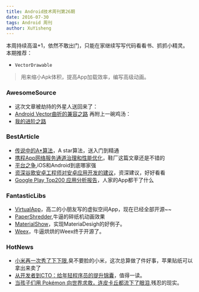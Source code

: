 ```yaml
---
title: Android技术周刊第26期
date: 2016-07-30
tags: Android 周刊
author: XuYisheng
---
```


本周持续高温+1，依然不敢出门，只能在家继续写写代码看看书、抓抓小精灵。本期推荐：

* `VectorDrawable`

> 用来缩小Apk体积，提高App加载效率，编写高级动画。

<!-- more -->

### AwesomeSource

- 这次文章被劫持的外星人送回来了：
- [Android Vector曲折的兼容之路](http://blog.csdn.net/eclipsexys/article/details/51838119)
再附上一碗鸡汤：
- [我的进阶之路](http://mp.weixin.qq.com/s?__biz=MzAxNzMxNzk5OQ==&mid=2649484535&idx=1&sn=ab9967740451c7a3ba368bb0d6675c0a#rd)

### BestArticle

- [传说中的A*算法](http://www.devstore.cn/essay/essayInfo/7009.html)，A star算法，送入门到精通
- [携程App网络服务通道治理和性能优化](http://www.jianshu.com/p/3c1941acbd79)，鞋厂这篇文章还是不错的
- [平台之争](http://weibo.com/ttarticle/p/show?id=2309404002551220541753),iOS和Android到底哪家强
- [资深谷歌安卓工程师对安卓应用开发的建议](https://realm.io/cn/news/romain-guy-chet-haase-developing-for-android/)，资深建议，好好看看
- [Google Play Top200 应用分析报告](http://mp.weixin.qq.com/s?__biz=MzA5OTMxMjQzMw==&mid=2648112540&idx=1&sn=c2dc3d17f561337ce9b0fe93537d769f&scene=0#wechat_redirect)，人家的App都干了什么

### FantasticLibs

- [VirtualApp](https://github.com/asLody/VirtualApp/tree/master/VirtualApp/lib/src/main/jni)，高二的小朋友写的虚拟空间App，现在已经全部开源~~
- [PaperShredder](https://github.com/ldoublem/PaperShredder),牛逼的碎纸机动画效果
- [MaterialShow](https://github.com/XunMengWinter/MaterialShow)，实现MateriaDesigh的好例子。
- [Weex](https://github.com/alibaba/weex)，牛逼烘烘的Weex终于开源了。

### HotNews

- [小米再一次秀了下下限](http://news.mydrivers.com/1/493/493397.htm),臭不要脸的小米，这次总算做了件好事，苹果贴纸可以拿出来卖了
- [从开发者到CTO：给年轻程序员的提升锦囊](https://mp.weixin.qq.com/s?__biz=MzI0NzE3NTAzOA==&mid=2652107599&idx=1&sn=3fe0b0052a67140cb9a124d084d47914&scene=1&srcid=0726XAk6Xm48Hz37JID6bHLJ&key=8dcebf9e179c9f3a687ec3fb4ce75788065c767cc9881832d66d6be3bbb67174a13580e148caecf5b3b2b3fc3c0e8045&ascene=0&uin=MTkyODkzMzg4MA%3D%3D&devicetype=iMac+MacBookPro12%2C1+OSX+OSX+10.11.5+build(15F34)&version=11020201&pass_ticket=MJoBVQcuaCvTzv5M65aHD20KDCC%2FBwcUvvb7gv5lkbOCRvEFztW1TpjNebbnI3pc)，值得一读。
- [当孩子们用 Pokémon 向世界求救，连皮卡丘都流下了眼泪](https://mp.weixin.qq.com/s?__biz=MjgzMTAwODI0MA==&mid=2651844596&idx=1&sn=38dec67ff45cb652591195ada49e96db&scene=1&srcid=0726A8fOuikxK7G6wUOi6siM&key=8dcebf9e179c9f3aa52ed7b5541ca71c7eb8ca90e01895cdb1bb0038d850afeebdf6120953eb0f86d8e0aa1a94111ed4&ascene=0&uin=MTkyODkzMzg4MA%3D%3D&devicetype=iMac+MacBookPro12%2C1+OSX+OSX+10.11.5+build(15F34)&version=11020201&pass_ticket=MJoBVQcuaCvTzv5M65aHD20KDCC%2FBwcUvvb7gv5lkbOCRvEFztW1TpjNebbnI3pc),残忍的现实。
